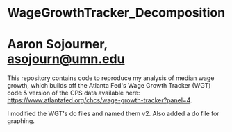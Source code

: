 # WageGrowthTracker_Decomposition
# Aaron Sojourner, asojourn@umn.edu

This repository contains code to reproduce my analysis of median wage growth, which builds off the Atlanta Fed's Wage Growth Tracker (WGT) code & version of the CPS data available here: https://www.atlantafed.org/chcs/wage-growth-tracker?panel=4.

I modified the WGT's do files and named them v2. Also added a do file for graphing.
